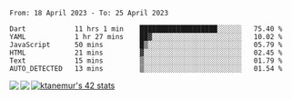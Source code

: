 <!--START_SECTION:waka-->

```text
From: 18 April 2023 - To: 25 April 2023

Dart            11 hrs 1 min    ███████████████████░░░░░░   75.40 %
YAML            1 hr 27 mins    ██▓░░░░░░░░░░░░░░░░░░░░░░   10.02 %
JavaScript      50 mins         █▒░░░░░░░░░░░░░░░░░░░░░░░   05.79 %
HTML            21 mins         ▓░░░░░░░░░░░░░░░░░░░░░░░░   02.45 %
Text            15 mins         ▒░░░░░░░░░░░░░░░░░░░░░░░░   01.79 %
AUTO_DETECTED   13 mins         ▒░░░░░░░░░░░░░░░░░░░░░░░░   01.54 %
```

<!--END_SECTION:waka-->
<a href="https://github.com/anuraghazra/github-readme-stats">
  <img align="left" src="https://github-readme-stats.vercel.app/api?username=Tanesan&count_private=true&show_icons=true" />
<img align="left" src="https://github-readme-stats.vercel.app/api/top-langs/?username=Tanesan" />
</a>

[![ktanemur's 42 stats](https://badge42.vercel.app/api/v2/cl1wslf6s002109l771rng2w8/stats?cursusId=21&coalitionId=62)](https://github.com/JaeSeoKim/badge42)
